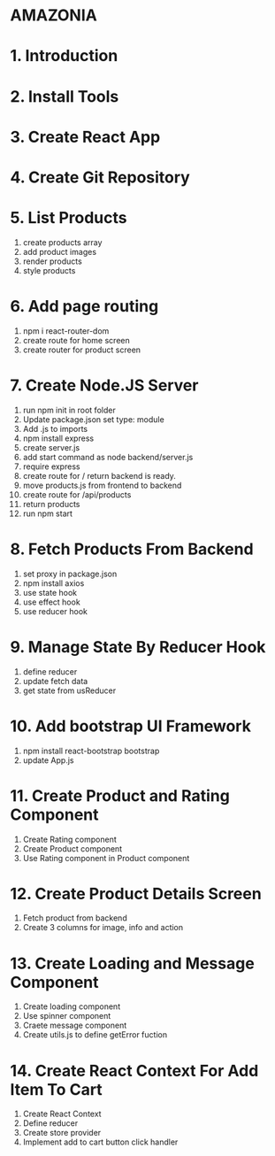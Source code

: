 # AMAZONIA


# 1. Introduction
# 2. Install Tools
# 3. Create React App
# 4. Create Git Repository

# 5. List Products
1. create products array
2. add product images
3. render products
4. style products

# 6. Add page routing
1. npm i react-router-dom
2. create route for home screen
3. create router for product screen

# 7. Create Node.JS Server
1. run npm init in root folder
2. Update package.json set type: module
3. Add .js to imports
4. npm install express
5. create server.js
6. add start command as node backend/server.js
7. require express
8. create route for / return backend is ready.
9. move products.js from frontend to backend
10. create route for /api/products
11. return products
12. run npm start

# 8. Fetch Products From Backend
1. set proxy in package.json
2. npm install axios
3. use state hook
4. use effect hook
5. use reducer hook

# 9. Manage State By Reducer Hook
1. define reducer
2. update fetch data
3. get state from usReducer

# 10. Add bootstrap UI Framework
1. npm install react-bootstrap bootstrap
2. update App.js

# 11. Create Product and Rating Component
1. Create Rating component
2. Create Product component
3. Use Rating component in Product component

# 12. Create Product Details Screen
1. Fetch product from backend
2. Create 3 columns for image, info and action

# 13. Create Loading and Message Component
1. Create loading component
2. Use spinner component
3. Craete message component
4. Create utils.js to define getError fuction

# 14. Create React Context For Add Item To Cart
1. Create React Context
2. Define reducer
3. Create store provider
4. Implement add to cart button click handler